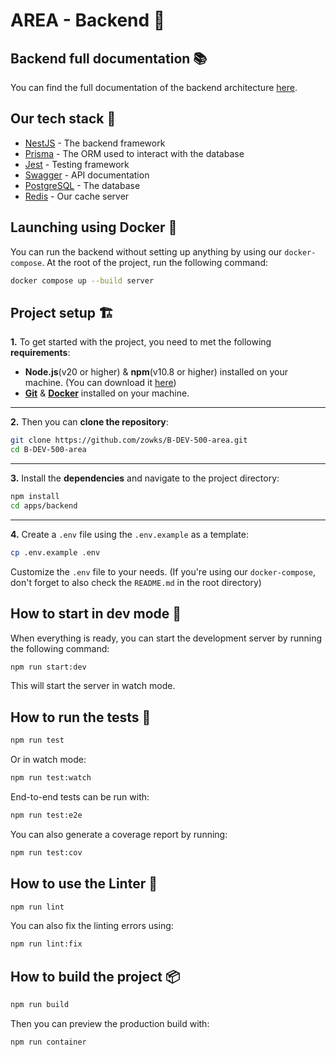 # AREA - Backend 🧠

## Backend full documentation 📚
You can find the full documentation of the backend architecture [here](./documentation/README.md).

## Our tech stack 🧮
- [NestJS](https://nestjs.com/) - The backend framework
- [Prisma](https://www.prisma.io/) - The ORM used to interact with the database
- [Jest](https://jestjs.io/) - Testing framework
- [Swagger](https://swagger.io/) - API documentation
- [PostgreSQL](https://www.postgresql.org/) - The database
- [Redis](https://redis.io/) - Our cache server

## Launching using Docker 🐋
You can run the backend without setting up anything by using our `docker-compose`. At the root of the project, run the following command:
```bash
docker compose up --build server
```

## Project setup 🏗️
**1.** To get started with the project, you need to met the following **requirements**:
- **Node.js**(v20 or higher) & **npm**(v10.8 or higher) installed on your machine. (You can download it [here](https://nodejs.org/en/download/))
- [**Git**](https://git-scm.com/downloads) & [**Docker**](https://docs.docker.com/get-started/) installed on your machine.
---
**2.** Then you can **clone the repository**:
```bash
git clone https://github.com/zowks/B-DEV-500-area.git
cd B-DEV-500-area
```
---
**3.** Install the **dependencies** and navigate to the project directory:
```bash
npm install
cd apps/backend
```
---
**4.** Create a `.env` file using the `.env.example` as a template:
```bash
cp .env.example .env
```
Customize the `.env` file to your needs. (If you're using our `docker-compose`, don't forget to also check the `README.md` in the root directory)

## How to start in dev mode 🚀
When everything is ready, you can start the development server by running the following command:
```bash
npm run start:dev
```
This will start the server in watch mode.

## How to run the tests 🧪
```bash
npm run test
```
Or in watch mode:
```bash
npm run test:watch
```
End-to-end tests can be run with:
```bash
npm run test:e2e
```
You can also generate a coverage report by running:
```bash
npm run test:cov
```

## How to use the Linter 🧹
```bash
npm run lint
```
You can also fix the linting errors using:
```bash
npm run lint:fix
```

## How to build the project 📦
```bash
npm run build
```
Then you can preview the production build with:
```bash
npm run container
```
